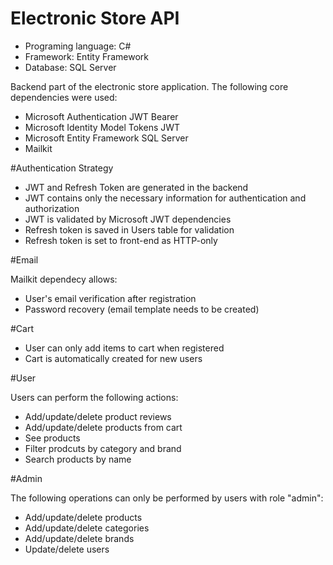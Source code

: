 # Electronic Store API

- Programing language: C#
- Framework: Entity Framework
- Database: SQL Server

Backend part of the electronic store application. The following core dependencies were used:
- Microsoft Authentication JWT Bearer
- Microsoft Identity Model Tokens JWT
- Microsoft Entity Framework SQL Server
- Mailkit

#Authentication Strategy

- JWT and Refresh Token are generated in the backend
- JWT contains only the necessary information for authentication and authorization
- JWT is validated by Microsoft JWT dependencies
- Refresh token is saved in Users table for validation
- Refresh token is set to front-end as HTTP-only

#Email

Mailkit dependecy allows:
- User's email verification after registration
- Password recovery (email template needs to be created)

#Cart

- User can only add items to cart when registered
- Cart is automatically created for new users

#User

Users can perform the following actions:
- Add/update/delete product reviews
- Add/update/delete products from cart
- See products
- Filter prodcuts by category and brand
- Search products by name

#Admin

The following operations can only be performed by users with role "admin":
- Add/update/delete products
- Add/update/delete categories
- Add/update/delete brands
- Update/delete users
